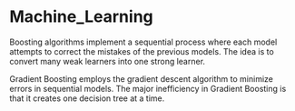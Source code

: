 # Machine_Learning

Boosting algorithms implement a sequential process where each model attempts to correct the mistakes of the previous models. The idea is to convert many weak learners into one strong learner. 

Gradient Boosting employs the gradient descent algorithm to minimize errors in sequential models. The major inefficiency in Gradient Boosting is that it creates one decision tree at a time.
